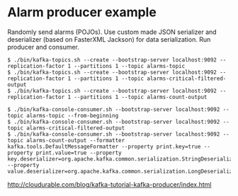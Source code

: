 # Alarm producer example


Randomly send alarms (POJOs). Use custom made JSON serializer and deserializer (based on FasterXML Jackson) 
for data serialization.
Run producer and consumer.

```
$ ./bin/kafka-topics.sh --create --bootstrap-server localhost:9092 --replication-factor 1 --partitions 1 --topic alarms-topic
$ ./bin/kafka-topics.sh --create --bootstrap-server localhost:9092 --replication-factor 1 --partitions 1 --topic alarms-critical-filtered-output
$ ./bin/kafka-topics.sh --create --bootstrap-server localhost:9092 --replication-factor 1 --partitions 1 --topic alarms-count-output
```

```
$ ./bin/kafka-console-consumer.sh --bootstrap-server localhost:9092 --topic alarms-topic --from-beginning
$ ./bin/kafka-console-consumer.sh --bootstrap-server localhost:9092 --topic alarms-critical-filtered-output
$ ./bin/kafka-console-consumer.sh --bootstrap-server localhost:9092 --topic alarms-count-output --formatter kafka.tools.DefaultMessageFormatter --property print.key=true --property print.value=true --property key.deserializer=org.apache.kafka.common.serialization.StringDeserializer --property value.deserializer=org.apache.kafka.common.serialization.LongDeserializer
```


http://cloudurable.com/blog/kafka-tutorial-kafka-producer/index.html




